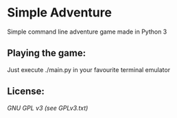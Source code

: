 Simple Adventure
================

Simple command line adventure game made in Python 3

Playing the game:
-----------------

Just execute ./main.py in your favourite terminal emulator

License:
--------

_GNU GPL v3 (see GPLv3.txt)_
